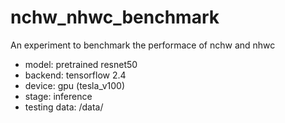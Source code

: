 # nchw_nhwc_benchmark

An experiment to benchmark the performace of nchw and nhwc

- model: pretrained resnet50
- backend: tensorflow 2.4 
- device: gpu (tesla_v100)
- stage: inference
- testing data: /data/
